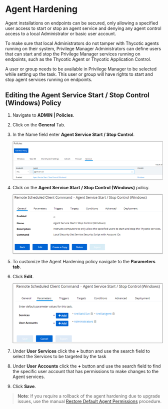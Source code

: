 [title]: # (Agent Hardening)
[tags]: # (endpoint,installation,registration)
[priority]: # (1620)
# Agent Hardening

Agent installations on endpoints can be secured, only allowing a specified user access to start or stop an agent service and denying any agent control access to a local Administrator or basic user account.

To make sure that local Administrators do not tamper with Thycotic agents running on their system, Privilege Manager Administrators can define users that can start and stop the Privilege Manager services running on endpoints, such as the Thycotic Agent or Thycotic Application Control.

A user or group needs to be available in Privilege Manager to be selected while setting up the task. This user or group will have rights to start and stop agent services running on endpoints.

## Editing the Agent Service Start / Stop Control (Windows) Policy

1. Navigate to __ADMIN | Policies__.
1. Click on the __General__ Tab.
1. In the Name field enter __Agent Service Start / Stop Control__.

   ![Search](images/agent-har/a-1.png)
1. Click on the __Agent Service Start / Stop Control (Windows)__ policy.

   ![Policy](images/agent-har/a-2.png)
1. To customize the Agent Hardening policy navigate to the __Parameters tab__.
1. Click __Edit__.

   ![Parameters](images/agent-har/a-3.png)
1. Under __User Services__ click the __+__ button and use the search field to select the Services to be targeted by the task
1. Under __User Accounts__ click the __+__ button and use the search field to find the specific user account that has permissions to make changes to the Agent services.
1. Click __Save__.

>**Note**: If you require a rollback of the agent hardening due to upgrade issues, use the manual [Restore Default Agent Permissions](agent-hardening-rollback.md) procedure.
